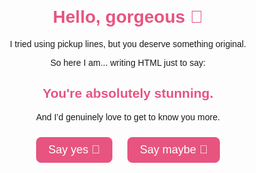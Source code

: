 <!DOCTYPE html>
<html>
  <head>
    <title>You caught my attention</title>
    <meta charset="UTF-8" />
    <style>
      body {
        font-family: Arial, sans-serif;
        text-align: center;
        margin-top: 50px;
        padding: 20px;
      }
      h1, h2 {
        color: #e75480;
      }
      a {
        margin: 10px;
        display: inline-block;
        text-decoration: none;
        font-size: 18px;
        color: #fff;
        background-color: #e75480;
        padding: 10px 20px;
        border-radius: 8px;
      }
      a:hover {
        background-color: #c7436f;
      }
    </style>
  </head>
  <body>
    <h1>Hello, gorgeous 👋</h1>
    <p>I tried using pickup lines, but you deserve something original.</p>
    <p>So here I am... writing HTML just to say:</p>
    <h2>You're absolutely stunning.</h2>
    <p>And I’d genuinely love to get to know you more.</p>
    <a href="https://yes.com">Say yes 💬</a>
    <a href="https://maybe.com">Say maybe 🤔</a>
  </body>
</html>
